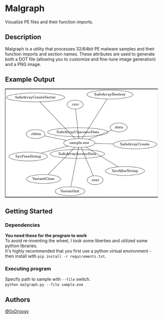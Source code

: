 # Malgraph  
Visualize PE files and their function imports. 
## Description  
Malgraph is a utility that processes 32/64bit PE malware samples and their function imports and section names. These attributes are used to generate both a DOT file (allowing you to customize and fine-tune image generation) and a PNG image.  

## Example Output  
![Screenshot](assets/screenshot.png)

## Getting Started
### Dependencies  
**You need these for the program to work**  
To avoid re-inventing the wheel, I took some liberties and utilized some python libraries.  
It's highly recommended that you first use a python virtual environment - then install with `pip install -r requirements.txt`.

### Executing program
Specify path to sample with `--file` switch.  
` python malgraph.py --file sample.exe `  
## Authors  
[@0xDroogy](https://twitter.com/0xDroogy)